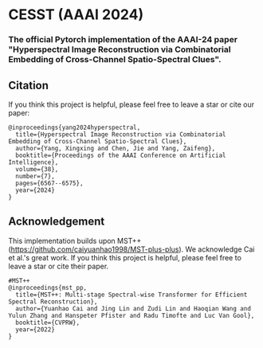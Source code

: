 # CESST (AAAI 2024)
### The official Pytorch implementation of the AAAI-24 paper "Hyperspectral Image Reconstruction via Combinatorial Embedding of Cross-Channel Spatio-Spectral Clues".






## Citation
If you think this project is helpful, please feel free to leave a star or cite our paper:

```
@inproceedings{yang2024hyperspectral,
  title={Hyperspectral Image Reconstruction via Combinatorial Embedding of Cross-Channel Spatio-Spectral Clues},
  author={Yang, Xingxing and Chen, Jie and Yang, Zaifeng},
  booktitle={Proceedings of the AAAI Conference on Artificial Intelligence},
  volume={38},
  number={7},
  pages={6567--6575},
  year={2024}
}
```
## Acknowledgement
This implementation builds upon MST++(https://github.com/caiyuanhao1998/MST-plus-plus). We acknowledge Cai et al.'s great work. If you think this project is helpful, please feel free to leave a star or cite their paper.

```
#MST++
@inproceedings{mst_pp,
  title={MST++: Multi-stage Spectral-wise Transformer for Efficient Spectral Reconstruction},
  author={Yuanhao Cai and Jing Lin and Zudi Lin and Haoqian Wang and Yulun Zhang and Hanspeter Pfister and Radu Timofte and Luc Van Gool},
  booktitle={CVPRW},
  year={2022}
}
```